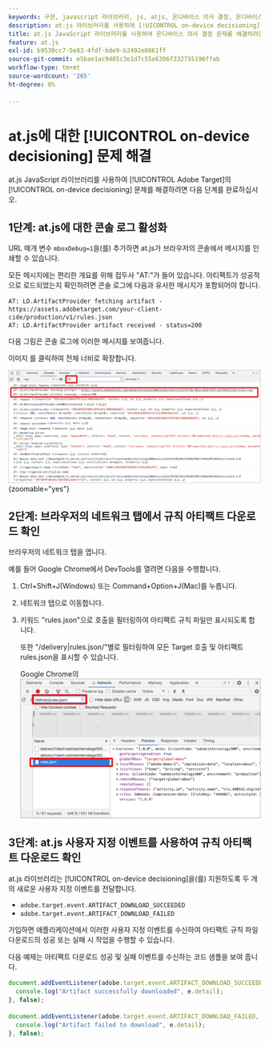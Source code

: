 ```yaml
---
keywords: 구현, javascript 라이브러리, js, atjs, 온디바이스 의사 결정, 온디바이스 의사 결정, at.js, 온디바이스, 온디바이스, 문제 해결, 문제 해결, 구현2
description: at.js 라이브러리를 사용하여 [!UICONTROL on-device decisioning] 문제를 해결하는 방법을 알아봅니다.
title: at.js JavaScript 라이브러리를 사용하여 온디바이스 의사 결정 문제를 해결하려면 어떻게 합니까?
feature: at.js
exl-id: b9530cc7-5e83-4fdf-bde9-b2492e0861ff
source-git-commit: e5bae1ac9485c3e1d7c55e6386f332755196ffab
workflow-type: tm+mt
source-wordcount: '265'
ht-degree: 0%

---
```


# at.js에 대한 [!UICONTROL on-device decisioning] 문제 해결

at.js JavaScript 라이브러리를 사용하여 [!UICONTROL Adobe Target]의 [!UICONTROL on-device decisioning] 문제를 해결하려면 다음 단계를 완료하십시오.

## 1단계: at.js에 대한 콘솔 로그 활성화

URL 매개 변수 `mboxDebug=1`을(를) 추가하면 at.js가 브라우저의 콘솔에서 메시지를 인쇄할 수 있습니다.

모든 메시지에는 편리한 개요를 위해 접두사 &quot;AT:&quot;가 들어 있습니다. 아티팩트가 성공적으로 로드되었는지 확인하려면 콘솔 로그에 다음과 유사한 메시지가 포함되어야 합니다.

```
AT: LD.ArtifactProvider fetching artifact - https://assets.adobetarget.com/your-client-cide/production/v1/rules.json
AT: LD.ArtifactProvider artifact received - status=200
```

다음 그림은 콘솔 로그에 이러한 메시지를 보여줍니다.

이미지 를 클릭하여 전체 너비로 확장합니다.

![아티팩트 메시지가 포함된 콘솔 로그](/help/dev/implement/client-side/atjs/on-device-decisioning/assets/browser-console.png "아티팩트 메시지가 포함된 콘솔 로그"){zoomable="yes"}

## 2단계: 브라우저의 네트워크 탭에서 규칙 아티팩트 다운로드 확인

브라우저의 네트워크 탭을 엽니다.

예를 들어 Google Chrome에서 DevTools를 열려면 다음을 수행합니다.

1. Ctrl+Shift+J(Windows) 또는 Command+Option+J(Mac)를 누릅니다.
1. 네트워크 탭으로 이동합니다.
1. 키워드 &quot;rules.json&quot;으로 호출을 필터링하여 아티팩트 규칙 파일만 표시되도록 합니다.

   또한 &quot;/delivery|rules.json/&quot;별로 필터링하여 모든 Target 호출 및 아티팩트 rules.json을 표시할 수 있습니다.

   Google Chrome의 ![네트워크 탭](assets/rule-json.png)

## 3단계: at.js 사용자 지정 이벤트를 사용하여 규칙 아티팩트 다운로드 확인

at.js 라이브러리는 [!UICONTROL on-device decisioning]을(를) 지원하도록 두 개의 새로운 사용자 지정 이벤트를 전달합니다.

* `adobe.target.event.ARTIFACT_DOWNLOAD_SUCCEEDED`
* `adobe.target.event.ARTIFACT_DOWNLOAD_FAILED`

가입하면 애플리케이션에서 이러한 사용자 지정 이벤트를 수신하여 아티팩트 규칙 파일 다운로드의 성공 또는 실패 시 작업을 수행할 수 있습니다.

다음 예제는 아티팩트 다운로드 성공 및 실패 이벤트를 수신하는 코드 샘플을 보여 줍니다.

```javascript {line-numbers="true"}
document.addEventListener(adobe.target.event.ARTIFACT_DOWNLOAD_SUCCEEDED, function(e) { 
  console.log("Artifact successfully downloaded", e.detail);
}, false);

document.addEventListener(adobe.target.event.ARTIFACT_DOWNLOAD_FAILED, function(e) { 
  console.log("Artifact failed to download", e.detail);
}, false);
```
